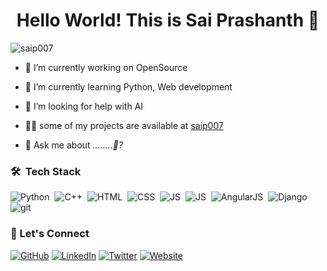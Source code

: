 <h1 align="center">Hello World! This is Sai Prashanth 👋</h1>

<p align="left"> <img src="https://komarev.com/ghpvc/?username=saip007&label=Profile%20views&color=0e75b6&style=flat" alt="saip007" /> </p>

- 🔭 I’m currently working on OpenSource

- 🌱 I’m currently learning Python, Web development

- 🤝 I’m looking for help with AI

- 👨‍💻 some of my projects are available at [saip007](https://github.com/saip007?tab=repositories)

- 💬 Ask me about _........🤔?_

### 🛠 &nbsp;Tech Stack
![Python](https://img.shields.io/badge/-Python-05122A?style=flat&logo=python)&nbsp;
![C++](https://img.shields.io/badge/-C++-05122A?style=flat&logo=c%2B%2B)&nbsp;
![HTML](https://img.shields.io/badge/-HTML-05122A?style=flat&logo=html5)&nbsp;
![CSS](https://img.shields.io/badge/-CSS-05122A?style=flat&logo=css3)&nbsp;
![JS](https://img.shields.io/badge/-Javascript-05122A?style=flat&logo=javascript)&nbsp;
![JS](https://img.shields.io/badge/-Bootstrap-05122A?style=flat&logo=bootstrap)&nbsp;
![AngularJS](https://img.shields.io/badge/-Angularjs-05122A?style=flat&logo=angularjs)&nbsp;
![Django](https://img.shields.io/badge/-Django-05122A?style=flat&logo=django)&nbsp;
![git](https://img.shields.io/badge/-Git-05122A?style=flat&logo=git)&nbsp;

### 🤝 Let's Connect
<p align="center">
	
[![GitHub](https://img.shields.io/badge/-GitHub-000?style=flat-square&logo=GitHub&logoColor=white)](https://github.com/saip007/) 
[![LinkedIn](https://img.shields.io/badge/-LinkedIn-0077B5?style=flat-square&logo=LinkedIn&logoColor=white)](https://www.linkedin.com/in/saip007/)
[![Twitter](https://img.shields.io/badge/-Twitter-1DA1F2?style=flat-square&logo=Twitter&logoColor=white)](https://twitter.com/saip_007/)
[![Website](https://img.shields.io/badge/-Website-FF7139?style=flat-square&logo=HTML5&logoColor=white)](https://www.saip007.github.io)

</p>
